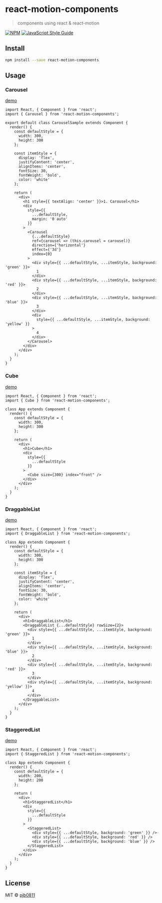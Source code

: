 # react-motion-components

> components using react &amp; react-motion

[![NPM](https://img.shields.io/npm/v/react-motion-components.svg)](https://www.npmjs.com/package/react-motion-components) [![JavaScript Style Guide](https://img.shields.io/badge/code_style-standard-brightgreen.svg)](https://standardjs.com)

## Install

```bash
npm install --save react-motion-components
```

## Usage

### Carousel

[demo](https://codesandbox.io/s/x7jv6oj8lo)

```tsx
import React, { Component } from 'react';
import { Carousel } from 'react-motion-components';

export default class CarouselSample extends Component {
  render() {
    const defaultStyle = {
      width: 300,
      height: 300
    };

    const itemStyle = {
      display: 'flex',
      justifyContent: 'center',
      alignItems: 'center',
      fontSize: 30,
      fontWeight: 'bold',
      color: 'white'
    };

    return (
      <div>
        <h1 style={{ textAlign: 'center' }}>1. Carousel</h1>
        <div
          style={{
            ...defaultStyle,
            margin: '0 auto'
          }}
        >
          <Carousel
            {...defaultStyle}
            ref={carousel => (this.carousel = carousel)}
            direction={'horizontal'}
            effect={'3d'}
            index={0}
          >
            <div style={{ ...defaultStyle, ...itemStyle, background: 'green' }}>
              1
            </div>
            <div style={{ ...defaultStyle, ...itemStyle, background: 'red' }}>
              2
            </div>
            <div style={{ ...defaultStyle, ...itemStyle, background: 'blue' }}>
              3
            </div>
            <div
              style={{ ...defaultStyle, ...itemStyle, background: 'yellow' }}
            >
              4
            </div>
          </Carousel>
        </div>
      </div>
    );
  }
}
```

### Cube

[demo](https://codesandbox.io/s/x3l8xzv0w4)

```tsx
import React, { Component } from 'react';
import { Cube } from 'react-motion-components';

class App extends Component {
  render() {
    const defaultStyle = {
      width: 300,
      height: 300
    };

    return (
      <div>
        <h1>Cube</h1>
        <div
          style={{
            ...defaultStyle
          }}
        >
          <Cube size={300} index="front" />
        </div>
      </div>
    );
  }
}
```

### DraggableList

[demo](https://codesandbox.io/s/4z4vlorp87)

```tsx
import React, { Component } from 'react';
import { DraggableList } from 'react-motion-components';

class App extends Component {
  render() {
    const defaultStyle = {
      width: 300,
      height: 300
    };

    const itemStyle = {
      display: 'flex',
      justifyContent: 'center',
      alignItems: 'center',
      fontSize: 30,
      fontWeight: 'bold',
      color: 'white'
    };

    return (
      <div>
        <h1>DraggableList</h1>
        <DraggableList {...defaultStyle} rowSize={2}>
          <div style={{ ...defaultStyle, ...itemStyle, background: 'green' }}>
            1
          </div>
          <div style={{ ...defaultStyle, ...itemStyle, background: 'blue' }}>
            2
          </div>
          <div style={{ ...defaultStyle, ...itemStyle, background: 'red' }}>
            3
          </div>
          <div style={{ ...defaultStyle, ...itemStyle, background: 'yellow' }}>
            4
          </div>
        </DraggableList>
      </div>
    );
  }
}
```

### StaggeredList

[demo](https://codesandbox.io/s/4z4vlorp87)

```tsx
import React, { Component } from 'react';
import { StaggeredList } from 'react-motion-components';

class App extends Component {
  render() {
    const defaultStyle = {
      width: 200,
      height: 200
    };

    return (
      <div>
        <h1>StaggeredList</h1>
        <div
          style={{
            ...defaultStyle
          }}
        >
          <StaggeredList>
            <div style={{ ...defaultStyle, background: 'green' }} />
            <div style={{ ...defaultStyle, background: 'red' }} />
            <div style={{ ...defaultStyle, background: 'blue' }} />
          </StaggeredList>
        </div>
      </div>
    );
  }
}
```

## License

MIT © [pjb0811](https://github.com/pjb0811)
